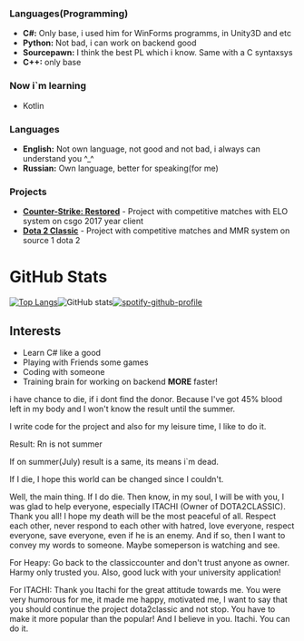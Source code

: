 ### Languages(Programming)
- **C#:** Only base, i used him for WinForms programms, in Unity3D and etc
- **Python:** Not bad, i can work on backend good
- **Sourcepawn:** I think the best PL which i know. Same with a C syntaxsys 
- **C++:** only base

### Now i`m learning
- Kotlin

### Languages
- **English:** Not own language, not good and not bad, i always can understand you ^_^
- **Russian:** Own language, better for speaking(for me)

### Projects
- **<a href="https://www.csrestored.xyz/">Counter-Strike: Restored</a>** - Project with competitive matches with ELO system on csgo 2017 year client
- **<a href="https://dotaclassic.ru/">Dota 2 Classic</a>** - Project with competitive matches and MMR system on source 1 dota 2


# GitHub Stats
[![Top Langs](https://github-readme-stats.vercel.app/api/top-langs/?username=zloybik&theme=dark)](https://github.com/anuraghazra/github-readme-stats)![GitHub stats](https://github-readme-stats.vercel.app/api?username=zloybik&show_icons=true&theme=dark)[![spotify-github-profile](https://spotify-github-profile.kittinanx.com/api/view?uid=31vil55kffovw4wsii6c7uxmowre&cover_image=true&theme=natemoo-re&show_offline=false&background_color=121212&interchange=false&bar_color=0400ff&bar_color_cover=false)](https://github.com/kittinan/spotify-github-profile)

## Interests
- Learn C# like a good
- Playing with Friends some games
- Coding with someone
- Training brain for working on backend **MORE** faster!

i have chance to die, if i dont find the donor. Because I've got 45% blood left in my body and I won't know the result until the summer.

I write code for the project and also for my leisure time, I like to do it.

Result: Rn is not summer

If on summer(July) result is a same, its means i`m dead.

If I die, I hope this world can be changed since I couldn't.

Well, the main thing. If I do die. Then know, in my soul, I will be with you, I was glad to help everyone, especially ITACHI (Owner of DOTA2CLASSIC). Thank you all! I hope my death will be the most peaceful of all. Respect each other, never respond to each other with hatred, love everyone, respect everyone, save everyone, even if he is an enemy. And if so, then I want to convey my words to someone. Maybe someperson is watching and see.

For Heapy:
Go back to the classiccounter and don't trust anyone as owner. Harmy only trusted you.
Also, good luck with your university application! 

For ITACHI:
Thank you Itachi for the great attitude towards me. You were very humorous for me, it made me happy, motivated me, I want to say that you should continue the project dota2classic and not stop. You have to make it more popular than the popular! And I believe in you. Itachi. You can do it.
